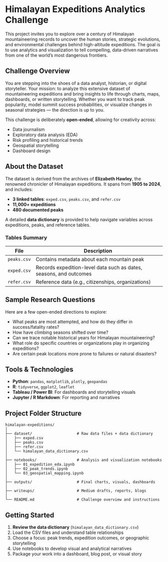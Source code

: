 # Himalayan Expeditions Analytics Challenge

This project invites you to explore over a century of Himalayan mountaineering records to uncover the human stories, strategic evolutions, and environmental challenges behind high-altitude expeditions. The goal is to use analytics and visualization to tell compelling, data-driven narratives from one of the world’s most dangerous frontiers.

## Challenge Overview

You are stepping into the shoes of a data analyst, historian, or digital storyteller. Your mission: to analyze this extensive dataset of mountaineering expeditions and bring insights to life through charts, maps, dashboards, or written storytelling. Whether you want to track peak popularity, model summit success probabilities, or visualize changes in seasonal strategies — the direction is up to you.

This challenge is deliberately **open-ended**, allowing for creativity across:

- Data journalism
- Exploratory data analysis (EDA)
- Risk profiling and historical trends
- Geospatial storytelling
- Dashboard design

## About the Dataset

The dataset is derived from the archives of **Elizabeth Hawley**, the renowned chronicler of Himalayan expeditions. It spans from **1905 to 2024**, and includes:

- **3 linked tables**: `exped.csv`, `peaks.csv`, and `refer.csv`
- **11,000+ expeditions**
- **480 documented peaks**

A detailed **data dictionary** is provided to help navigate variables across expeditions, peaks, and reference tables.

### Tables Summary

| File         | Description                                             |
|--------------|---------------------------------------------------------|
| `peaks.csv`  | Contains metadata about each mountain peak              |
| `exped.csv`  | Records expedition-level data such as dates, seasons, and outcomes |
| `refer.csv`  | Reference data (e.g., citizenships, organizations)      |

## Sample Research Questions

Here are a few open-ended directions to explore:

- What peaks are most attempted, and how do they differ in success/fatality rates?
- How have climbing seasons shifted over time?
- Can we trace notable historical years for Himalayan mountaineering?
- What role do specific countries or organizations play in organizing expeditions?
- Are certain peak locations more prone to failures or natural disasters?

## Tools & Technologies

- **Python**: `pandas`, `matplotlib`, `plotly`, `geopandas`
- **R**: `tidyverse`, `ggplot2`, `leaflet`
- **Tableau / Power BI**: For dashboards and storytelling visuals
- **Jupyter / R Markdown**: For reporting and narratives

## Project Folder Structure

```
himalayan-expeditions/
│
├── dataset/                    # Raw data files + data dictionary
│   ├── exped.csv
│   ├── peaks.csv
│   ├── refer.csv
│   └── himalayan_data_dictionary.csv
│
├── notebooks/                  # Analysis and visualization notebooks
│   ├── 01_expedition_eda.ipynb
│   ├── 02_peak_trends.ipynb
│   └── 03_geospatial_mapping.ipynb
│
├── outputs/                    # Final charts, visuals, dashboards
│
├── writeups/                   # Medium drafts, reports, blogs
│
└── README.md                   # Challenge overview and instructions
```

## Getting Started

1. **Review the data dictionary** (`himalayan_data_dictionary.csv`)
2. Load the CSV files and understand table relationships
3. Choose a focus: peak trends, expedition outcomes, or geographic storytelling
4. Use notebooks to develop visual and analytical narratives
5. Package your work into a dashboard, blog post, or visual story
